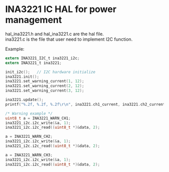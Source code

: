 # INA3221 IC HAL for power management
hal_ina3221.h and hal_ina3221.c are the hal file.  
ina3221.c is the file that user need to implement I2C function.
  
Example:  
```c
extern INA3221_I2C_t ina3221_i2c;
extern INA3221_t ina3221;

init_i2c();   // I2C hardware initialize
ina3221.init();
ina3221.set_warning_current(1, 12);
ina3221.set_warning_current(2, 12);
ina3221.set_warning_current(3, 12);

ina3221.update();
printf("%.2f, %.2f, %.2f\r\n", ina3221.ch1_current, ina3221.ch2_current, ina3221.ch3_current);

/* Warning example */
uint8_t a = INA3221_WARN_CH1;
ina3221_i2c.i2c_write(&a, 1);
ina3221_i2c.i2c_read((uint8_t *)&data, 2);

a = INA3221_WARN_CH2;
ina3221_i2c.i2c_write(&a, 1);
ina3221_i2c.i2c_read((uint8_t *)&data, 2);

a = INA3221_WARN_CH3;
ina3221_i2c.i2c_write(&a, 1);
ina3221_i2c.i2c_read((uint8_t *)&data, 2);

```
